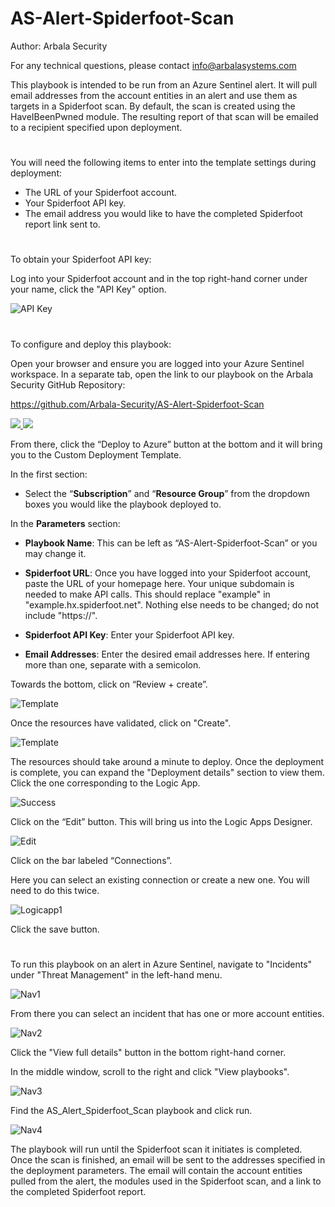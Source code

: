 # AS-Alert-Spiderfoot-Scan

Author: Arbala Security

For any technical questions, please contact info@arbalasystems.com   

This playbook is intended to be run from an Azure Sentinel alert. It will pull email addresses from the account entities in an alert and use them as targets in a Spiderfoot scan. By default, the scan is created using the HaveIBeenPwned module. The resulting report of that scan will be emailed to a recipient specified upon deployment.

#

You will need the following items to enter into the template settings during deployment: 

* The URL of your Spiderfoot account.
* Your Spiderfoot API key. 
* The email address you would like to have the completed Spiderfoot report link sent to.

 # 
 To obtain your Spiderfoot API key:
 
 Log into your Spiderfoot account and in the top right-hand corner under your name, click the "API Key" option.
 
![API Key](Images/APIKey.png)

 #
To configure and deploy this playbook:
 
Open your browser and ensure you are logged into your Azure Sentinel workspace. In a separate tab, open the link to our playbook on the Arbala Security GitHub Repository:

https://github.com/Arbala-Security/AS-Alert-Spiderfoot-Scan

<a href="https://portal.azure.com/#create/Microsoft.Template/uri/https%3A%2F%2Fraw.githubusercontent.com%2FArbala-Security%2FAS-Alert-Spiderfoot-Scan%2Fmain%2Fazuredeploy.json" target="_blank">
    <img src="https://aka.ms/deploytoazurebutton""/>
</a>
<a href="https://portal.azure.com/#create/Microsoft.Template/uri/https%3A%2F%2Fraw.githubusercontent.com%2FArbala-Security%2FAS-Alert-Spiderfoot-Scan%2Fmaster%2Fazuredeploy.json" target="_blank">
<img src="https://raw.githubusercontent.com/Azure/azure-quickstart-templates/master/1-CONTRIBUTION-GUIDE/images/deploytoazuregov.png"/>
</a>                                                 

From there, click the “Deploy to Azure” button at the bottom and it will bring you to the Custom Deployment Template.

In the first section:  

* Select the “**Subscription**” and “**Resource Group**” from the dropdown boxes you would like the playbook deployed to.  

In the **Parameters** section:   

* **Playbook Name**: This can be left as “AS-Alert-Spiderfoot-Scan” or you may change it.  

* **Spiderfoot URL**: Once you have logged into your Spiderfoot account, paste the URL of your homepage here. Your unique subdomain is needed to make API calls. This should replace "example" in "example.hx.spiderfoot.net". Nothing else needs to be changed; do not include "https://".

* **Spiderfoot API Key**: Enter your Spiderfoot API key.

* **Email Addresses**:  Enter the desired email addresses here. If entering more than one, separate with a semicolon. 

Towards the bottom, click on “Review + create”. 

![Template](Images/template1.png)

Once the resources have validated, click on "Create".

![Template](Images/template2.png)

The resources should take around a minute to deploy. Once the deployment is complete, you can expand the "Deployment details" section to view them.
Click the one corresponding to the Logic App.

![Success](Images/success.png)

Click on the “Edit” button. This will bring us into the Logic Apps Designer.

![Edit](Images/logicappedit.png)

Click on the bar labeled “Connections”.  

Here you can select an existing connection or create a new one. You will need to do this twice.

![Logicapp1](Images/logicapp1.png)

Click the save button.

#
To run this playbook on an alert in Azure Sentinel, navigate to "Incidents" under "Threat Management" in the left-hand menu.

![Nav1](Images/nav1.png)

From there you can select an incident that has one or more account entities.

![Nav2](Images/nav2.png)

Click the "View full details" button in the bottom right-hand corner.

In the middle window, scroll to the right and click "View playbooks".

![Nav3](Images/nav3.png)

Find the AS_Alert_Spiderfoot_Scan playbook and click run.

![Nav4](Images/nav4.png)

The playbook will run until the Spiderfoot scan it initiates is completed. Once the scan is finished, an email will be sent to the addresses specified in the deployment parameters. The email will contain the account entities pulled from the alert, the modules used in the Spiderfoot scan, and a link to the completed Spiderfoot report.
